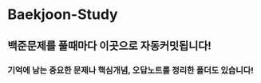 # Baekjoon-Study
<h2>백준문제를 풀때마다 이곳으로 자동커밋됩니다!</h2>
<h3>기억에 남는 중요한 문제나 핵심개념, 오답노트를 정리한 폴더도 있습니다!</h3>
